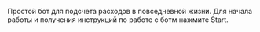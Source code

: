 Простой бот для подсчета расходов в повседневной жизни.
Для начала работы и получения инструкций по работе с ботм нажмите Start.
